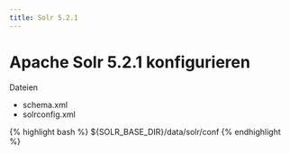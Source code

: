 ```yaml
---
title: Solr 5.2.1
---
```


# Apache Solr 5.2.1 konfigurieren

Dateien

* schema.xml
* solrconfig.xml

{% highlight bash %}
${SOLR_BASE_DIR}/data/solr/conf
{% endhighlight %}
